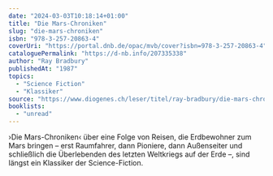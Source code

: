 ```yaml
---
date: "2024-03-03T10:18:14+01:00"
title: "Die Mars-Chroniken"
slug: "die-mars-chroniken"
isbn: "978-3-257-20863-4"
coverUri: "https://portal.dnb.de/opac/mvb/cover?isbn=978-3-257-20863-4"
cataloguePermalink: "https://d-nb.info/207335338"
author: "Ray Bradbury"
publishedAt: "1987"
topics:
  - "Science Fiction"
  - "Klassiker"
source: "https://www.diogenes.ch/leser/titel/ray-bradbury/die-mars-chroniken-9783257208634.html"
booklists:
  - "unread"
---
```

›Die Mars-Chroniken‹ über eine Folge von Reisen, die Erdbewohner zum Mars 
bringen – erst Raumfahrer, dann Pioniere, dann Außenseiter und schließlich die
Überlebenden des letzten Weltkriegs auf der Erde –, sind längst ein Klassiker 
der Science-Fiction.